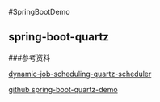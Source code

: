 #SpringBootDemo

## spring-boot-quartz

###参考资料

[dynamic-job-scheduling-quartz-scheduler](http://www.evoketechnologies.com/blog/dynamic-job-scheduling-quartz-scheduler/)

[github spring-boot-quartz-demo](https://github.com/davidkiss/spring-boot-quartz-demo)